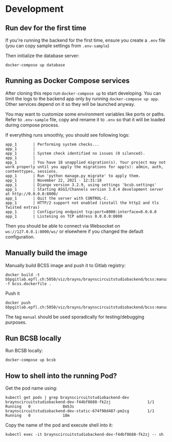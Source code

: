 # Development


## Run dev for the first time

If you're running the backend for the first time, ensure you create a `.env` file 
(you can copy sample settings from `.env-sample`) 

Then initialize the database server:

```
docker-compose up database
```


## Running as Docker Compose services

After cloning this repo run `docker-compose up` to start developing. You can limit
the logs to the backend app only by running `docker-compose up app`. Other services
depend on it so they will be launched anyway.

You may want to customize some environment variables like ports or paths. Refer to `.env-sample` file, 
copy and rename it to `.env` so that it will be loaded during compose process.

If everything runs smoothly, you should see following logs:

```
app_1       | Performing system checks...
app_1       | 
app_1       | System check identified no issues (0 silenced).
app_1       | 
app_1       | You have 18 unapplied migration(s). Your project may not work properly until you apply the migrations for app(s): admin, auth, contenttypes, sessions.
app_1       | Run 'python manage.py migrate' to apply them.
app_1       | November 22, 2021 - 12:31:18
app_1       | Django version 3.2.9, using settings 'bcsb.settings'
app_1       | Starting ASGI/Channels version 3.0.4 development server at http://0.0.0.0:8000/
app_1       | Quit the server with CONTROL-C.
app_1       | HTTP/2 support not enabled (install the http2 and tls Twisted extras)
app_1       | Configuring endpoint tcp:port=8000:interface=0.0.0.0
app_1       | Listening on TCP address 0.0.0.0:8000
```

Then you should be able to connect via Websocket on `ws://127.0.0.1:8000/ws/` or
elsewhere if you changed the default configuration.



## Manually build the image

Manually build BCSS image and push it to Gitlab registry:

```
docker build -t bbpgitlab.epfl.ch:5050/viz/brayns/braynscircuitstudiobackend/bcss:manual -f bcss.dockerfile .
```

Push it

```
docker push bbpgitlab.epfl.ch:5050/viz/brayns/braynscircuitstudiobackend/bcss:manual
```

The tag `manual` should be used sporadically for testing/debugging purposes.


## Run BCSB locally

Run BCSB locally:

```
docker-compose up bcsb
```

## How to shell into the running Pod?

Get the pod name using:

```
kubectl get pods | grep braynscircuitstudiobackend-dev
braynscircuitstudiobackend-dev-f44bf8688-fk2zj                1/1     Running   0              8m53s
braynscircuitstudiobackend-dev-static-674f98d487-pm2cg        1/1     Running   0              18m
```

Copy the name of the pod and execute shell into it:

```
kubectl exec -it braynscircuitstudiobackend-dev-f44bf8688-fk2zj -- sh
```
